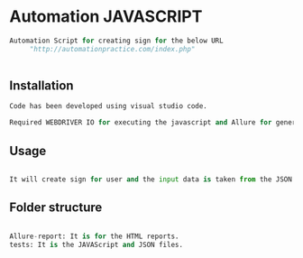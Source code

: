 # Automation JAVASCRIPT

```python
Automation Script for creating sign for the below URL       
     "http://automationpractice.com/index.php"
 
```

## Installation

```python 
Code has been developed using visual studio code.

Required WEBDRIVER IO for executing the javascript and Allure for generating the reports
```
## Usage

```python

It will create sign for user and the input data is taken from the JSON file.


```

## Folder structure
```python

Allure-report: It is for the HTML reports.
tests: It is the JAVAScript and JSON files.

```


